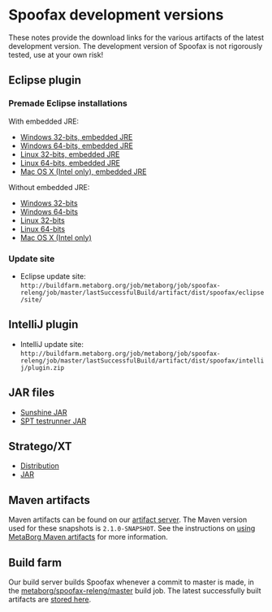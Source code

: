 # Spoofax development versions

These notes provide the download links for the various artifacts of the latest development version.
The development version of Spoofax is not rigorously tested, use at your own risk!

## Eclipse plugin

### Premade Eclipse installations

With embedded JRE:

* [Windows 32-bits, embedded JRE](http://buildfarm.metaborg.org/job/metaborg/job/spoofax-releng/job/master/lastSuccessfulBuild/artifact/dist/spoofax/eclipse/spoofax-win32-x86-jre.zip)
* [Windows 64-bits, embedded JRE](http://buildfarm.metaborg.org/job/metaborg/job/spoofax-releng/job/master/lastSuccessfulBuild/artifact/dist/spoofax/eclipse/spoofax-win32-x64-jre.zip)
* [Linux 32-bits, embedded JRE](http://buildfarm.metaborg.org/job/metaborg/job/spoofax-releng/job/master/lastSuccessfulBuild/artifact/dist/spoofax/eclipse/spoofax-linux-x86-jre.tar.gz)
* [Linux 64-bits, embedded JRE](http://buildfarm.metaborg.org/job/metaborg/job/spoofax-releng/job/master/lastSuccessfulBuild/artifact/dist/spoofax/eclipse/spoofax-linux-x64-jre.tar.gz)
* [Mac OS X (Intel only), embedded JRE](http://buildfarm.metaborg.org/job/metaborg/job/spoofax-releng/job/master/lastSuccessfulBuild/artifact/dist/spoofax/eclipse/spoofax-macosx-x64-jre.tar.gz)

Without embedded JRE:

* [Windows 32-bits](http://buildfarm.metaborg.org/job/metaborg/job/spoofax-releng/job/master/lastSuccessfulBuild/artifact/dist/spoofax/eclipse/spoofax-win32-x86.zip)
* [Windows 64-bits](http://buildfarm.metaborg.org/job/metaborg/job/spoofax-releng/job/master/lastSuccessfulBuild/artifact/dist/spoofax/eclipse/spoofax-win32-x64.zip)
* [Linux 32-bits](http://buildfarm.metaborg.org/job/metaborg/job/spoofax-releng/job/master/lastSuccessfulBuild/artifact/dist/spoofax/eclipse/spoofax-linux-x86.tar.gz)
* [Linux 64-bits](http://buildfarm.metaborg.org/job/metaborg/job/spoofax-releng/job/master/lastSuccessfulBuild/artifact/dist/spoofax/eclipse/spoofax-linux-x64.tar.gz)
* [Mac OS X (Intel only)](http://buildfarm.metaborg.org/job/metaborg/job/spoofax-releng/job/master/lastSuccessfulBuild/artifact/dist/spoofax/eclipse/spoofax-macosx-x64.tar.gz)

### Update site

* Eclipse update site: `http://buildfarm.metaborg.org/job/metaborg/job/spoofax-releng/job/master/lastSuccessfulBuild/artifact/dist/spoofax/eclipse/site/`

## IntelliJ plugin

* IntelliJ update site: `http://buildfarm.metaborg.org/job/metaborg/job/spoofax-releng/job/master/lastSuccessfulBuild/artifact/dist/spoofax/intellij/plugin.zip`

## JAR files

* [Sunshine JAR](http://artifacts.metaborg.org/service/local/artifact/maven/redirect?r=snapshots&g=org.metaborg&a=org.metaborg.sunshine2&v=LATEST)
* [SPT testrunner JAR](http://artifacts.metaborg.org/service/local/artifact/maven/redirect?r=snapshots&g=org.metaborg&a=org.metaborg.spt.cmd&v=LATEST)

## Stratego/XT

* [Distribution](http://artifacts.metaborg.org/service/local/artifact/maven/redirect?r=snapshots&g=org.metaborg&a=strategoxt-distrib&c=bin&p=tar&v=LATEST)
* [JAR](http://artifacts.metaborg.org/service/local/artifact/maven/redirect?r=snapshots&g=org.metaborg&a=strategoxt-jar&v=LATEST)

## Maven artifacts

Maven artifacts can be found on our [artifact server](http://artifacts.metaborg.org/content/repositories/snapshots/org/metaborg/).
The Maven version used for these snapshots is `2.1.0-SNAPSHOT`.
See the instructions on [using MetaBorg Maven artifacts](../../dev/maven.md) for more information.

## Build farm

Our build server builds Spoofax whenever a commit to master is made, in the [metaborg/spoofax-releng/master](http://buildfarm.metaborg.org/job/metaborg/job/spoofax-releng/job/master/) build job.
The latest successfully built artifacts are [stored here](http://buildfarm.metaborg.org/job/metaborg/job/spoofax-releng/job/master/lastSuccessfulBuild/artifact/).
